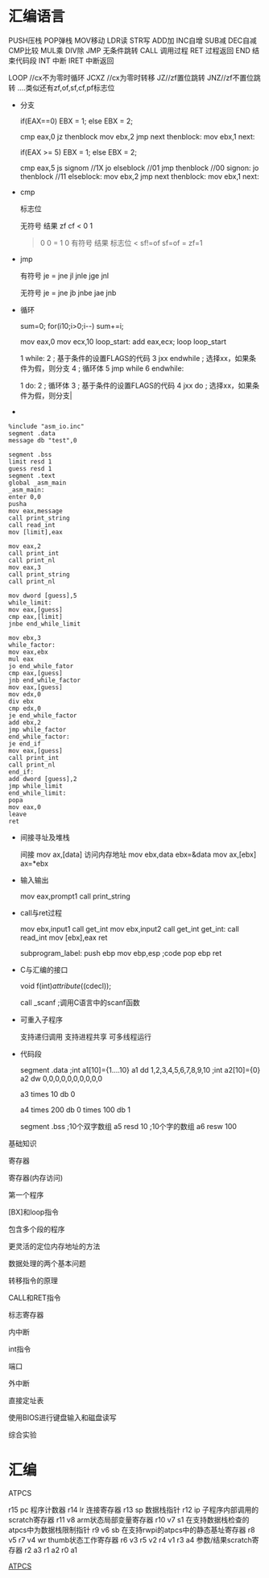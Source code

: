 # 汇编语言

PUSH压栈
POP弹栈
MOV移动
LDR读
STR写
ADD加
INC自增
SUB减
DEC自减
CMP比较
MUL乘
DIV除
JMP   无条件跳转
CALL  调用过程
RET   过程返回
END   结束代码段
INT   中断
IRET  中断返回

LOOP //cx不为零时循环
JCXZ //cx为零时转移
JZ//zf置位跳转
JNZ//zf不置位跳转
....类似还有zf,of,sf,cf,pf标志位

- 分支
    
    if(EAX==0)
    EBX = 1;
    else
    EBX = 2;
    
    cmp eax,0
    jz  thenblock
    mov ebx,2
    jmp next
    thenblock:
    mov ebx,1
    next:
    
    if(EAX >= 5)
    EBX = 1;
    else
    EBX = 2;
    
    cmp eax,5
    js signom      //1X
    jo elseblock   //01
    jmp thenblock  //00
    signon:
    jo thenblock   //11
    elseblock:
    mov ebx,2
    jmp next
    thenblock:
    mov ebx,1
    next:
    
- cmp
    
    标志位
    
    无符号
    结果 zf cf
    <    0  1
    
    >    0  0
    =    1  0
    有符号
    结果 标志位
    <    sf!=of
    sf=of
    =    zf=1
    
- jmp
    
    有符号
    je =
    jne
    jl  <jnge
    jle jng
    jg  >jnle
    jge jnl
    
    无符号
    je =
    jne
    jb  <jnae
    jbe jnae
    ja  >jnbe
    jae jnb
    
- 循环
    
    sum=0;
    for(i10;i>0;i--)
    sum+=i;
    
    mov eax,0
    mov ecx,10
    loop_start:
    add eax,ecx;
    loop loop_start
    
    1 while:
    2              ; 基于条件的设置FLAGS的代码
    3              jxx endwhile ; 选择xx，如果条件为假，则分支
    4              ; 循环体
    5              jmp while
    6 endwhile:
    
    1 do:
    2              ; 循环体
    3              ; 基于条件的设置FLAGS的代码
    4              jxx do               ; 选择xx，如果条件为假，则分支|
    
- 
    
    %include "asm_io.inc"
    segment .data
    message db "test",0
    
    segment .bss
    limit resd 1
    guess resd 1
    segment .text
    global _asm_main
    _asm_main:
    enter 0,0
    pusha
    mov eax,message
    call print_string
    call read_int
    mov [limit],eax
    
    mov eax,2
    call print_int
    call print_nl
    mov eax,3
    call print_string
    call print_nl
    
    mov dword [guess],5
    while_limit:
    mov eax,[guess]
    cmp eax,[limit]
    jnbe end_while_limit
    
    mov ebx,3
    while_factor:
    mov eax,ebx
    mul eax
    jo end_while_fator
    cmp eax,[guess]
    jnb end_while_factor
    mov eax,[guess]
    mov edx,0
    div ebx
    cmp edx,0
    je end_while_factor
    add ebx,2
    jmp while_factor
    end_while_factor:
    je end_if
    mov eax,[guess]
    call print_int
    call print_nl
    end_if:
    add dword [guess],2
    jmp while_limit
    end_while_limit:
    popa
    mov eax,0
    leave
    ret
    
- 间接寻址及堆栈
    
    间接
    mov ax,[data] 访问内存地址
    mov ebx,data  ebx=&data
    mov ax,[ebx]  ax=*ebx
    
- 输入输出
    
    mov eax,prompt1
    call print_string
    
- call与ret过程
    
    mov ebx,input1
    call get_int
    mov ebx,input2
    call get_int
    get_int:
    call read_int
    mov [ebx],eax
    ret
    
    subprogram_label:
    push ebp
    mov ebp,esp
    ;code
    pop ebp
    ret
    
- C与汇编的接口
    
    void f(int)*attribute*((cdecl));
    
    call _scanf
    ;调用C语言中的scanf函数
    
- 可重入子程序
    
    支持递归调用
    支持进程共享
    可多线程运行
    
- 代码段
    
    segment .data
    ;int a1[10]={1....10}
    a1  dd 1,2,3,4,5,6,7,8,9,10
    ;int a2[10]={0}
    a2 dw 0,0,0,0,0,0,0,0,0,0
    
    a3 times 10 db 0
    
    a4 times 200 db 0
    times 100 db 1
    
    segment .bss
    ;10个双字数组
    a5 resd 10
    ;10个字的数组
    a6 resw 100
    

基础知识

寄存器

寄存器(内存访问)

第一个程序

[BX]和loop指令

包含多个段的程序

更灵活的定位内存地址的方法

数据处理的两个基本问题

转移指令的原理

CALL和RET指令

标志寄存器

内中断

int指令

端口

外中断

直接定址表

使用BIOS进行键盘输入和磁盘读写

综合实验


# 汇编

ATPCS

r15  pc    程序计数器
r14  lr    连接寄存器
r13  sp    数据栈指针
r12  ip    子程序内部调用的scratch寄存器
r11  v8     arm状态局部变量寄存器
r10  v7 s1  在支持数据栈检查的atpcs中为数据栈限制指针
r9   v6 sb  在支持rwpi的atpcs中的静态基址寄存器
r8   v5
r7   v4 wr  thumb状态工作寄存器
r6   v3
r5   v2
r4   v1
r3   a4     参数/结果scratch寄存器
r2   a3
r1   a2
r0   a1

[ATPCS](ATPCS%20a1868.md)